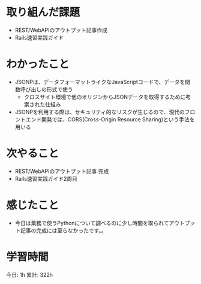 # 取り組んだ課題 
+ REST/WebAPIのアウトプット記事作成
+ Rails速習実践ガイド 
# わかったこと 
+ JSONPは、データフォーマットライクなJavaScriptコードで、データを関数呼び出しの形式で使う
    + クロスサイト環境で他のオリジンからJSONデータを取得するために考案された仕組み
+ JSONPを利用する際は、セキュリティ的なリスクが生じるので、現代のフロントエンド開発では、CORS(Cross-Origin Resource Sharing)という手法を用いる

# 次やること
+ REST/WebAPIのアウトプット記事 完成
+ Rails速習実践ガイド2周目
# 感じたこと
+ 今日は業務で使うPythonについて調べるのに少し時間を取られてアウトプット記事の完成には至らなかったです。。
# 学習時間  
今日: 1h 
累計: 322h 

